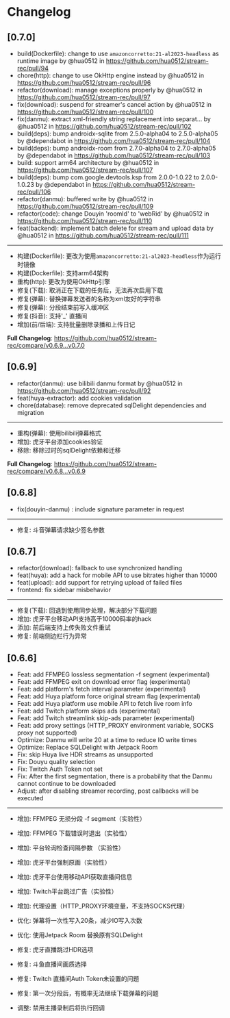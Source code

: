# Changelog

## [0.7.0]

* build(Dockerfile): change to use `amazoncorretto:21-al2023-headless` as runtime image by @hua0512 in https://github.com/hua0512/stream-rec/pull/94
* chore(http): change to use OkHttp engine instead by @hua0512 in https://github.com/hua0512/stream-rec/pull/96
* refactor(download): manage exceptions properly by @hua0512 in https://github.com/hua0512/stream-rec/pull/97
* fix(download): suspend for streamer's cancel action by @hua0512 in https://github.com/hua0512/stream-rec/pull/100
* fix(danmu): extract xml-friendly string replacement into separat… by @hua0512 in https://github.com/hua0512/stream-rec/pull/102
* build(deps): bump androidx-sqlite from 2.5.0-alpha04 to 2.5.0-alpha05 by @dependabot in https://github.com/hua0512/stream-rec/pull/104
* build(deps): bump androidx-room from 2.7.0-alpha04 to 2.7.0-alpha05 by @dependabot in https://github.com/hua0512/stream-rec/pull/103
* build: support arm64 architecture by @hua0512 in https://github.com/hua0512/stream-rec/pull/107
* build(deps): bump com.google.devtools.ksp from 2.0.0-1.0.22 to 2.0.0-1.0.23 by @dependabot in https://github.com/hua0512/stream-rec/pull/106
* refactor(danmu): buffered write by @hua0512 in https://github.com/hua0512/stream-rec/pull/109
* refactor(code): change Douyin 'roomId' to 'webRid' by @hua0512 in https://github.com/hua0512/stream-rec/pull/110
* feat(backend): implement batch delete for stream and upload data by @hua0512 in https://github.com/hua0512/stream-rec/pull/111

- ---------------------------------------

* 构建(Dockerfile): 更改为使用`amazoncorretto:21-al2023-headless`作为运行时镜像
* 构建(Dockerfile): 支持arm64架构
* 重构(http): 更改为使用OkHttp引擎
* 修复(下载): 取消正在下载的任务后，无法再次启用下载
* 修复(弹幕): 替换弹幕发送者的名称为xml友好的字符串
* 修复(弹幕): 分段结束前写入缓冲区
* 修复(抖音): 支持'_' 直播间
* 增加(前/后端): 支持批量删除录播和上传日记

**Full Changelog**: https://github.com/hua0512/stream-rec/compare/v0.6.9...v0.7.0

## [0.6.9]

- refactor(danmu): use bilibili danmu format by @hua0512 in https://github.com/hua0512/stream-rec/pull/92
- feat(huya-extractor): add cookies validation
- chore(database): remove deprecated sqlDelight dependencies and migration

- ---------------------------------------

- 重构(弹幕): 使用bilibili弹幕格式
- 增加: 虎牙平台添加cookies验证
- 移除: 移除过时的sqlDelight依赖和迁移

**Full Changelog**: https://github.com/hua0512/stream-rec/compare/v0.6.8...v0.6.9

## [0.6.8]

- fix(douyin-danmu) : include signature parameter in request

- ---------------------------------------

- 修复: 斗音弹幕请求缺少签名参数

## [0.6.7]

- refactor(download): fallback to use synchronized handling
- feat(huya): add a hack for mobile API to use bitrates higher than 10000
- feat(upload): add support for retrying upload of failed files
- frontend: fix sidebar misbehavior

- ---------------------------------------

- 修复(下载): 回退到使用同步处理，解决部分下载问题
- 增加: 虎牙平台移动API支持高于10000码率的hack
- 添加: 前后端支持上传失败文件重试
- 修复: 前端侧边栏行为异常

## [0.6.6]

- Feat: add FFMPEG lossless segmentation -f segment (experimental)
- Feat: add FFMPEG exit on download error flag (experimental)
- Feat: add platform's fetch interval parameter (experimental)
- Feat: add Huya platform force original stream flag (experimental)
- Feat: add Huya platform use mobile API to fetch live room info
- Feat: add Twitch platform skips ads (experimental)
- Feat: add Twitch streamlink skip-ads parameter (experimental)
- Feat: add proxy settings (HTTP_PROXY environment variable, SOCKS proxy not supported)
- Optimize: Danmu will write 20 at a time to reduce IO write times
- Optimize: Replace SQLDelight with Jetpack Room
- Fix: skip Huya live HDR streams as unsupported
- Fix: Douyu quality selection
- Fix: Twitch Auth Token not set
- Fix: After the first segmentation, there is a probability that the Danmu cannot continue to be downloaded
- Adjust: after disabling streamer recording, post callbacks will be executed

- ---------------------------------------

- 增加: FFMPEG 无损分段 -f segment（实验性）
- 增加: FFMPEG 下载错误时退出（实验性）
- 增加: 平台轮询检查间隔参数 （实验性）
- 增加: 虎牙平台强制原画（实验性）
- 增加: 虎牙平台使用移动API获取直播间信息
- 增加: Twitch平台跳过广告（实验性）
- 增加: 代理设置（HTTP_PROXY环境变量，不支持SOCKS代理）
- 优化: 弹幕将一次性写入20条，减少IO写入次数
- 优化: 使用Jetpack Room 替换原有SQLDelight
- 修复: 虎牙直播跳过HDR选项
- 修复: 斗鱼直播间画质选择
- 修复: Twitch 直播间Auth Token未设置的问题
- 修复: 第一次分段后，有概率无法继续下载弹幕的问题

- 调整: 禁用主播录制后将执行回调


